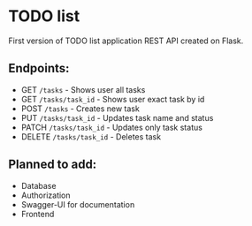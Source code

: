 # TODO list

First version of TODO list application REST API created on Flask.

## Endpoints:

- GET `/tasks` - Shows user all tasks
- GET `/tasks/task_id` - Shows user exact task by id
- POST `/tasks` - Creates new task
- PUT `/tasks/task_id` - Updates task name and status
- PATCH `/tasks/task_id` - Updates only task status
- DELETE `/tasks/task_id` - Deletes task

## Planned to add:

- Database
- Authorization
- Swagger-UI for documentation
- Frontend
